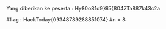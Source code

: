 Yang diberikan ke peserta : Hy80o81d9}95{8047Ta887k43c2a

#flag : HackToday{09348789288851074}
#n = 8
